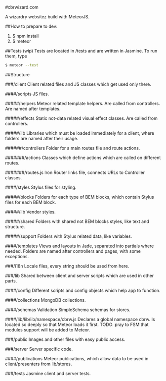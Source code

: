 #cbrwizard.com

A wizardry websitez build with MeteorJS.

##How to prepare to dev:
1. $ npm install
1. $ meteor

##Tests (wip)
Tests are located in /tests and are written in Jasmine.
To run them, type

```bash
$ meteor --test
```

##Structure

###/client
Client related files and JS classes which get used only there.

####/scripts
JS files.

#####/helpers
Meteor related template helpers. Are called from controllers. Are named after templates.

#####/effects
Static not-data related visual effect classes. Are called from controllers.

#####/lib
Libraries which must be loaded immediately for a client, where folders are named after their usage.

######/controllers
Folder for a main routes file and route actions.

#######/actions
Classes which define actions which are called on different routes.

#######/routes.js
Iron Router links file, connects URLs to Controller classes.


####/styles
Stylus files for styling.

#####/blocks
Folders for each type of BEM blocks, which contain Stylus files for each BEM block.

#####/lib
Vendor styles.

#####/shared
Folders with shared not BEM blocks styles, like text and structure.

#####/support
Folders with Stylus related data, like variables.


####/templates
Views and layouts in Jade, separated into partials where needed. Folders are named after controllers and pages, with some exceptions.



###/i18n
Locale files, every string should be used from here.


###/lib
Shared between client and server scripts which are used in other parts.

####/config
Different scripts and config objects which help app to function.

####/collections
MongoDB collections.

####/schemas
Validation SimpleSchema schemas for stores.

####/lib/lib/lib/namespace/cbrw.js
Declares a global namespace cbrw. Is located so deeply so that Meteor loads it first. TODO: pray to FSM that modules support will be added to Meteor.


###/public
Images and other files with easy public access.


###/server
Server specific code.

####/publications
Meteor publications, which allow data to be used in client/presenters from lib/stores.


###/tests
Jasmine client and server tests.